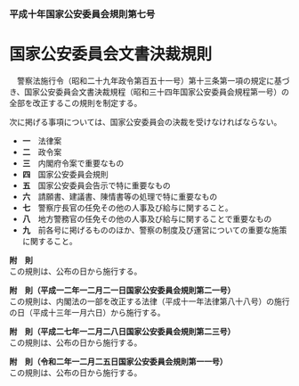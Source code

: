 ### 平成十年国家公安委員会規則第七号  
# 国家公安委員会文書決裁規則  
　警察法施行令（昭和二十九年政令第百五十一号）第十三条第一項の規定に基づき、国家公安委員会文書決裁規程（昭和三十四年国家公安委員会規程第一号）の全部を改正するこの規則を制定する。  
  
次に掲げる事項については、国家公安委員会の決裁を受けなければならない。  
* **一**　法律案  
* **二**　政令案  
* **三**　内閣府令案で重要なもの  
* **四**　国家公安委員会規則  
* **五**　国家公安委員会告示で特に重要なもの  
* **六**　請願書、建議書、陳情書等の処理で特に重要なもの  
* **七**　警察庁長官の任免その他の人事及び給与に関すること。  
* **八**　地方警務官の任免その他の人事及び給与に関することで重要なもの  
* **九**　前各号に掲げるもののほか、警察の制度及び運営についての重要な施策に関すること。  
  
**附　則**  
この規則は、公布の日から施行する。  
  
**附　則（平成一二年一二月二一日国家公安委員会規則第二一号）**  
この規則は、内閣法の一部を改正する法律（平成十一年法律第八十八号）の施行の日（平成十三年一月六日）から施行する。  
  
**附　則（平成二七年一二月二八日国家公安委員会規則第二三号）**  
この規則は、公布の日から施行する。  
  
**附　則（令和二年一二月二五日国家公安委員会規則第一一号）**  
この規則は、公布の日から施行する。  
  
